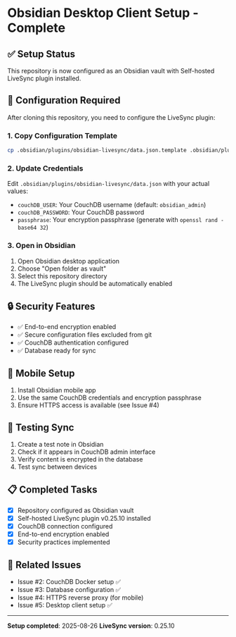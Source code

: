 # Obsidian Desktop Client Setup - Complete

## ✅ Setup Status
This repository is now configured as an Obsidian vault with Self-hosted LiveSync plugin installed.

## 🔧 Configuration Required
After cloning this repository, you need to configure the LiveSync plugin:

### 1. Copy Configuration Template
```bash
cp .obsidian/plugins/obsidian-livesync/data.json.template .obsidian/plugins/obsidian-livesync/data.json
```

### 2. Update Credentials
Edit `.obsidian/plugins/obsidian-livesync/data.json` with your actual values:
- `couchDB_USER`: Your CouchDB username (default: `obsidian_admin`)
- `couchDB_PASSWORD`: Your CouchDB password
- `passphrase`: Your encryption passphrase (generate with `openssl rand -base64 32`)

### 3. Open in Obsidian
1. Open Obsidian desktop application
2. Choose "Open folder as vault"
3. Select this repository directory
4. The LiveSync plugin should be automatically enabled

## 🔒 Security Features
- ✅ End-to-end encryption enabled
- ✅ Secure configuration files excluded from git
- ✅ CouchDB authentication configured
- ✅ Database ready for sync

## 📱 Mobile Setup
1. Install Obsidian mobile app
2. Use the same CouchDB credentials and encryption passphrase
3. Ensure HTTPS access is available (see Issue #4)

## 🧪 Testing Sync
1. Create a test note in Obsidian
2. Check if it appears in CouchDB admin interface
3. Verify content is encrypted in the database
4. Test sync between devices

## 📋 Completed Tasks
- [x] Repository configured as Obsidian vault
- [x] Self-hosted LiveSync plugin v0.25.10 installed
- [x] CouchDB connection configured
- [x] End-to-end encryption enabled
- [x] Security practices implemented

## 🔗 Related Issues
- Issue #2: CouchDB Docker setup ✅
- Issue #3: Database configuration ✅
- Issue #4: HTTPS reverse proxy (for mobile)
- Issue #5: Desktop client setup ✅

---
**Setup completed**: 2025-08-26
**LiveSync version**: 0.25.10